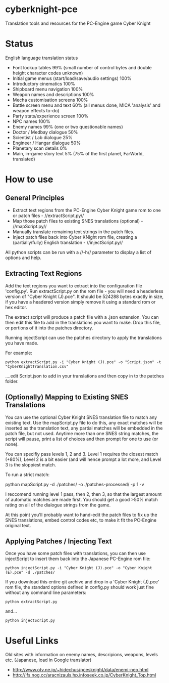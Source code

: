 cyberknight-pce
===============

Translation tools and resources for the PC-Engine game Cyber Knight

Status
======

English language translation status

  * Font lookup tables 99% (small number of control bytes and double height character codes unknown)
  * Initial game menus (start/load/save/audio settings) 100%
  * Introductory cinematics 100%
  * Shipboard menu navigation 100%
  * Weapon names and descriptions 100%
  * Mecha customisation screens 100%
  * Battle screen menu and text 60% (all menus done, MICA 'analysis' and weapon effects to-do)
  * Party stats/experience screen 100%
  * NPC names 100% 
  * Enemy names 99% (one or two questionable names)
  * Doctor / Medbay dialogue 50%
  * Scientist / Lab dialogue 25%
  * Engineer / Hangar dialogue 50%
  * Planetary scan details 0%
  * Main, in-game story text 5% (75% of the first planet, FarWorld, translated)

How to use
==========

## General Principles

  - Extract text regions from the PC-Engine Cyber Knight game rom to one or patch files - //extractScript.py//
  - Map those patch files to existing SNES translations (optional) - //mapScript.py//
  - Manually translate remaining text strings in the patch files.
  - Inject patch files back into Cyber KNight rom file, creating a (partially/fully) English translation - //injectScript.py//
  
All python scripts can be run with a //-h// parameter to display a list of options and help.
  
## Extracting Text Regions

Add the text regions you want to extract into the configuration file 'config.py'.
Run extractScript.py on the rom file - you will need a headerless version of "Cyber Knight (J).pce". It should be 524288 bytes exactly in size, if you have a headered version simply remove it using a standard rom or hex editor.

The extract script will produce a patch file with a .json extension. You can then edit this file to add in the translations you want to make. Drop this file, or portions of it into the patches directory.

Running injectScript can use the patches directory to apply the translations you have made.

For example:

    python extractScript.py -i "Cyber Knight (J).pce" -o "Script.json" -t "CyberKnightTranslation.csv"

....edit Script.json to add in your translations and then copy in to the patches folder.

## (Optionally) Mapping to Existing SNES Translations

You can use the optional Cyber Knight SNES translation file to match any existing text. Use the mapScript.py file to do this, any exact matches will be inserted as the translation text, any partial matches will be embedded in the patch file, but not used. Anytime more than one SNES string matches, the script will pause, print a list of choices and then prompt for one to use (or none).

You can specifiy pass levels 1, 2 and 3. Level 1 requires the closest match (+80%), Level 2 is a bit easier (and will hence prompt a lot more, and Level 3 is the sloppiest match.

To run a strict match:

   python mapScript.py -d ./patches/ -o ./patches-processed/ -p 1 -v

I reccomend running level 1 pass, then 2, then 3, so that the largest amount of automatic matches are made first. You should get a good >50% match rating on all of the dialogue strings from the game.

At this point you'll probably want to hand-edit the patch files to fix up the SNES translations, embed control codes etc, to make it fit the PC-Engine original text.


## Applying Patches / Injecting Text

Once you have some patch files with translations, you can then use injectScript to insert them back into the Japanese PC-Engine rom file:

    python injectScript.py -i "Cyber Knight (J).pce" -o "Cyber Knight (E).pce" -d ./patches/

If you download this entire git archive and drop in a 'Cyber Knight (J).pce' rom file, the standard options defined in config.py should work just fine without any command line parameters:

    python extractScript.py

and...

    python injectScript.py
    
    
Useful Links
============

Old sites with information on enemy names, descripions, weapons, levels etc. (Japanese, load in Google translator)

  * http://www.otv.ne.jp/~hidechus/pcesknight/data/enemi-neo.html
  * http://ifs.nog.cc/aracnizauls.hp.infoseek.co.jp/CyberKnight_Top.html
